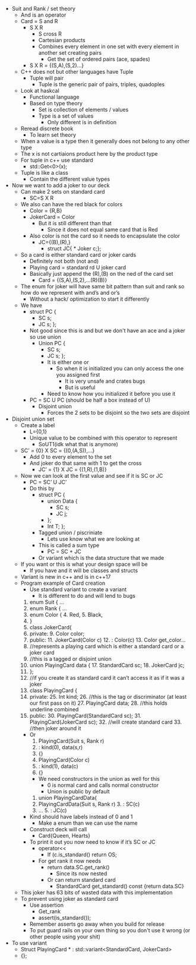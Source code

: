 * Suit and Rank / set theory 
  * And is an operator
  * Card = S and R
    * S X R      
      * S cross R
      * Cartesian products
      * Combines every element in one set with every element in  another set creating pairs
        * Get the set of ordered pairs (ace, spades)
    * S X R = {(S,A),(S,2)...}
  * C++ does not but other languages have Tuple
    * Tuple will pair 
      * Tuple is the generic pair of pairs, triples, quadoples 
  * Look at haskcal 
    * Functional language
    * Based on type theory
      * Set is collection of elements / values
      * Type is a set of values
          * Only different is in definition
  * Reread discrete book 
    * To learn set theory
  * When a value is a type then it generally does not belong to any other type
  * The x is not cartiaions product here by the product type
  * For tuple in c++ use standard
    * std::Get\<0\>(x);
  * Tuple is like a class
    * Contain the different value types
* Now we want to add a joker to our deck 
  * Can make 2 sets on standard card
    * SC=S X R 
  * We also can have the red black for colors
    * Color = {R,B}
    * JokerCard = Color
      * But it is still different than that
        * Since it does not equal same card that is Red
    * Also color is not the card so it needs to encapsulate the color 
      * JC={(B),(R),}
        * struct JC{
 	          * Joker c;};
  * So a card is either standard card or joker cards
    * Definitely not both (not and)
    * Playing card = standard rd U joker card
    * Basically just append the (R),(B) on the ned of the card set
      * Card = {(S,A),(S,2),...(R)(B)}
  * The enum for joker will have same bit pattern than suit and rank so how do we represent with and’s and or’s
    * Without a hack/ optimization to start it differently
  * We have
    * struct PC {
	    * SC s;
 	    * JC s; };
    * Not good since this is and but we don't have an ace and a joker so use union
      * Union PC {
	      * SC s;
	      * JC s; };
        * It is either one or
          * So when it is initialized you can only access the one you assigned first 
            * It is very unsafe and crates bugs
            * But is useful
        * Need to know how you initialized it before you use it
    * PC = SC U PC (should be half a box instead of U)
      * Disjoint union
        * Forces the 2 sets to be disjoint so the two sets are disjoint
* Disjoint union set
  * Create a label 
    * L={0,1}
    * Unique value to be combined with this operator to represent
      * SoUT1(idk what that is anymore)
  * SC’ = {0} X SC = {(0,(A,S)),...}
    * Add 0 to every element to the set
    * And joker do that same with 1 to get the cross
      * JC’ = {1} X JC = {(1,R),(1,B)}
  * Now we can look at the first value and see if it is SC or JC
    * PC = SC’ U JC’
    * Do this by 
      * struct PC {
        * union Data {
          * SC s; 
          * JC j;
        * };
        * Int T; };
      * Tagged union / piscriniate
        * Lets use know what we are looking at
      * This is called a sum type
        * PC = SC + JC
      * Or variant which is the data structure that we made
  * If you want or this is what your design space will be
    * If you have and it will be classes and structs
  * Variant is new in c++ and is in c++17
  * Program example of Card creation
      * Use standard variant to create a variant 
        * It is different to do and will lend to bugs
      1. enum Suit { …
      2. enum Rank { …
      3. enum Color { 
 	    4.  Red, 
 	    5.  Black,
      6. }
      7. class JokerCard{
      8.  private:
 	    9.  Color color;
      10. public:
 	    11.   JokerCard(Color c)
 		  12.     : Color(c)
 	    13.   Color get_color…
      14. //represents a playing card which is either a standard card or a joker card
      15. //this is a tagged or disjoint union
      16. union PlayingCard data {
 	    17.   StandardCard sc;
 	    18.   JokerCard jc;
      20. };
      21. //if you create it as standard card it can’t access it as if it was a joker
      22. class PlayingCard {
      23.   private:
 	    25.     Int kind;
 	    26.     //this is the tag or discriminator (at least our first pass on it)
 	    27.     PlayingCard data;
 	    28.     //this holds underline combined 
      29.  public:
 	    30.     PlayingCard(StandardCard sc);
 	    31.     PlayingCard(JokerCard sc);
 		  32.     //will create standard card 
 		  33.     //then joker around it
      * Or 
        1. PlayingCard(Suit s, Rank r)
 	      2.  : kind(0), data(s,r)
        3. {}
        4. PlayingCard(Color c)
 	      5.  : kind(1), data(c)
        6. {}
        * We need constructors in the union as well for this
          * 0 is normal card and calls normal constructor
          * Union is public by default 
        1. union PlayingCardData{
 	      2.    PlayingCardData(Suit s, Rank r)
 		    3.       : SC(c)
 	      4.    …
 		    5.       : JC(c)
      * Kind should have labels instead of 0 and 1
        * Make a enum than we can use the name
      * Construct deck will call
        * Card{Queen, Hearts}
      * To print it out you now need to know if it’s SC or JC
        * operator<<
          * If (c.is_standard() return OS;
        * For get rank it now needs 
          * return data.SC.get_rank()
            * Since its now nested
          * Or can return standard card
            * StandardCard get_standard() const {return data.SC}
  * This joker has 63 bits of wasted data with this implementation
  * To prevent using joker as standard card
    * Use assertion
      * Get_rank
      * assert(is_standard());
    * Remember asserts go away when you build for release
    * To put guard rails on your own thing so you don't use it wrong (or other people using your shit)
* To use variant 
  * Struct PlayingCard
 	    * : std::variant<StandardCard, JokerCard> 
  * {};

